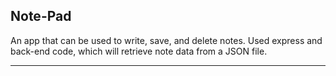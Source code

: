 ## Note-Pad

An app that can be used to write, save, and delete notes. Used express and back-end code, which will retrieve note data from a JSON file.

---------

